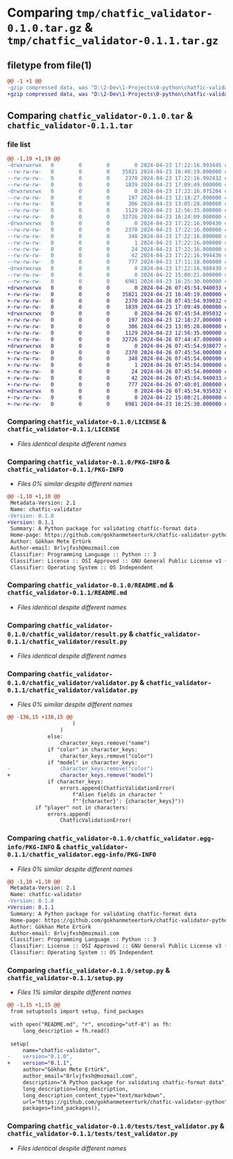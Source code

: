 # Comparing `tmp/chatfic_validator-0.1.0.tar.gz` & `tmp/chatfic_validator-0.1.1.tar.gz`

## filetype from file(1)

```diff
@@ -1 +1 @@
-gzip compressed data, was "D:\2-Dev\1-Projects\0-python\chatfic-validator-python\dist\.tmp-od9jl4d8\chatfic_validator-0.1.0.tar", last modified: Tue Apr 23 17:22:17 2024, max compression
+gzip compressed data, was "D:\2-Dev\1-Projects\0-python\chatfic-validator-python\dist\.tmp-ykpbmfp1\chatfic_validator-0.1.1.tar", last modified: Fri Apr 26 07:45:54 2024, max compression
```

## Comparing `chatfic_validator-0.1.0.tar` & `chatfic_validator-0.1.1.tar`

### file list

```diff
@@ -1,19 +1,19 @@
-drwxrwxrwx   0        0        0        0 2024-04-23 17:22:16.993445 chatfic_validator-0.1.0/
--rw-rw-rw-   0        0        0    35821 2024-04-23 16:40:19.000000 chatfic_validator-0.1.0/LICENSE
--rw-rw-rw-   0        0        0     2370 2024-04-23 17:22:16.992432 chatfic_validator-0.1.0/PKG-INFO
--rw-rw-rw-   0        0        0     1839 2024-04-23 17:09:49.000000 chatfic_validator-0.1.0/README.md
-drwxrwxrwx   0        0        0        0 2024-04-23 17:22:16.975204 chatfic_validator-0.1.0/chatfic_validator/
--rw-rw-rw-   0        0        0      197 2024-04-23 12:18:27.000000 chatfic_validator-0.1.0/chatfic_validator/__init__.py
--rw-rw-rw-   0        0        0      306 2024-04-23 13:05:28.000000 chatfic_validator-0.1.0/chatfic_validator/error.py
--rw-rw-rw-   0        0        0     1129 2024-04-23 12:56:35.000000 chatfic_validator-0.1.0/chatfic_validator/result.py
--rw-rw-rw-   0        0        0    32726 2024-04-23 16:24:09.000000 chatfic_validator-0.1.0/chatfic_validator/validator.py
-drwxrwxrwx   0        0        0        0 2024-04-23 17:22:16.990430 chatfic_validator-0.1.0/chatfic_validator.egg-info/
--rw-rw-rw-   0        0        0     2370 2024-04-23 17:22:16.000000 chatfic_validator-0.1.0/chatfic_validator.egg-info/PKG-INFO
--rw-rw-rw-   0        0        0      348 2024-04-23 17:22:16.000000 chatfic_validator-0.1.0/chatfic_validator.egg-info/SOURCES.txt
--rw-rw-rw-   0        0        0        1 2024-04-23 17:22:16.000000 chatfic_validator-0.1.0/chatfic_validator.egg-info/dependency_links.txt
--rw-rw-rw-   0        0        0       24 2024-04-23 17:22:16.000000 chatfic_validator-0.1.0/chatfic_validator.egg-info/top_level.txt
--rw-rw-rw-   0        0        0       42 2024-04-23 17:22:16.994436 chatfic_validator-0.1.0/setup.cfg
--rw-rw-rw-   0        0        0      777 2024-04-23 17:11:18.000000 chatfic_validator-0.1.0/setup.py
-drwxrwxrwx   0        0        0        0 2024-04-23 17:22:16.988430 chatfic_validator-0.1.0/tests/
--rw-rw-rw-   0        0        0        0 2024-04-22 15:00:21.000000 chatfic_validator-0.1.0/tests/__init__.py
--rw-rw-rw-   0        0        0     6981 2024-04-23 16:25:30.000000 chatfic_validator-0.1.0/tests/test_validator.py
+drwxrwxrwx   0        0        0        0 2024-04-26 07:45:54.940033 chatfic_validator-0.1.1/
+-rw-rw-rw-   0        0        0    35821 2024-04-23 16:40:19.000000 chatfic_validator-0.1.1/LICENSE
+-rw-rw-rw-   0        0        0     2370 2024-04-26 07:45:54.939032 chatfic_validator-0.1.1/PKG-INFO
+-rw-rw-rw-   0        0        0     1839 2024-04-23 17:09:49.000000 chatfic_validator-0.1.1/README.md
+drwxrwxrwx   0        0        0        0 2024-04-26 07:45:54.895032 chatfic_validator-0.1.1/chatfic_validator/
+-rw-rw-rw-   0        0        0      197 2024-04-23 12:18:27.000000 chatfic_validator-0.1.1/chatfic_validator/__init__.py
+-rw-rw-rw-   0        0        0      306 2024-04-23 13:05:28.000000 chatfic_validator-0.1.1/chatfic_validator/error.py
+-rw-rw-rw-   0        0        0     1129 2024-04-23 12:56:35.000000 chatfic_validator-0.1.1/chatfic_validator/result.py
+-rw-rw-rw-   0        0        0    32726 2024-04-26 07:44:47.000000 chatfic_validator-0.1.1/chatfic_validator/validator.py
+drwxrwxrwx   0        0        0        0 2024-04-26 07:45:54.938077 chatfic_validator-0.1.1/chatfic_validator.egg-info/
+-rw-rw-rw-   0        0        0     2370 2024-04-26 07:45:54.000000 chatfic_validator-0.1.1/chatfic_validator.egg-info/PKG-INFO
+-rw-rw-rw-   0        0        0      348 2024-04-26 07:45:54.000000 chatfic_validator-0.1.1/chatfic_validator.egg-info/SOURCES.txt
+-rw-rw-rw-   0        0        0        1 2024-04-26 07:45:54.000000 chatfic_validator-0.1.1/chatfic_validator.egg-info/dependency_links.txt
+-rw-rw-rw-   0        0        0       24 2024-04-26 07:45:54.000000 chatfic_validator-0.1.1/chatfic_validator.egg-info/top_level.txt
+-rw-rw-rw-   0        0        0       42 2024-04-26 07:45:54.940033 chatfic_validator-0.1.1/setup.cfg
+-rw-rw-rw-   0        0        0      777 2024-04-26 07:40:01.000000 chatfic_validator-0.1.1/setup.py
+drwxrwxrwx   0        0        0        0 2024-04-26 07:45:54.935032 chatfic_validator-0.1.1/tests/
+-rw-rw-rw-   0        0        0        0 2024-04-22 15:00:21.000000 chatfic_validator-0.1.1/tests/__init__.py
+-rw-rw-rw-   0        0        0     6981 2024-04-23 16:25:30.000000 chatfic_validator-0.1.1/tests/test_validator.py
```

### Comparing `chatfic_validator-0.1.0/LICENSE` & `chatfic_validator-0.1.1/LICENSE`

 * *Files identical despite different names*

### Comparing `chatfic_validator-0.1.0/PKG-INFO` & `chatfic_validator-0.1.1/PKG-INFO`

 * *Files 0% similar despite different names*

```diff
@@ -1,10 +1,10 @@
 Metadata-Version: 2.1
 Name: chatfic-validator
-Version: 0.1.0
+Version: 0.1.1
 Summary: A Python package for validating chatfic-format data
 Home-page: https://github.com/gokhanmeteerturk/chatfic-validator-python
 Author: Gökhan Mete Ertürk
 Author-email: 8rlvjfxsh@mozmail.com
 Classifier: Programming Language :: Python :: 3
 Classifier: License :: OSI Approved :: GNU General Public License v3 (GPLv3)
 Classifier: Operating System :: OS Independent
```

### Comparing `chatfic_validator-0.1.0/README.md` & `chatfic_validator-0.1.1/README.md`

 * *Files identical despite different names*

### Comparing `chatfic_validator-0.1.0/chatfic_validator/result.py` & `chatfic_validator-0.1.1/chatfic_validator/result.py`

 * *Files identical despite different names*

### Comparing `chatfic_validator-0.1.0/chatfic_validator/validator.py` & `chatfic_validator-0.1.1/chatfic_validator/validator.py`

 * *Files 0% similar despite different names*

```diff
@@ -136,15 +136,15 @@
                     )
                 )
             else:
                 character_keys.remove("name")
             if "color" in character_keys:
                 character_keys.remove("color")
             if "model" in character_keys:
-                character_keys.remove("color")
+                character_keys.remove("model")
             if character_keys:
                 errors.append(ChatficValidationError(
                     f"Alien fields in character "
                     f"'{character}': {character_keys}"))
         if "player" not in characters:
             errors.append(
                 ChatficValidationError(
```

### Comparing `chatfic_validator-0.1.0/chatfic_validator.egg-info/PKG-INFO` & `chatfic_validator-0.1.1/chatfic_validator.egg-info/PKG-INFO`

 * *Files 0% similar despite different names*

```diff
@@ -1,10 +1,10 @@
 Metadata-Version: 2.1
 Name: chatfic-validator
-Version: 0.1.0
+Version: 0.1.1
 Summary: A Python package for validating chatfic-format data
 Home-page: https://github.com/gokhanmeteerturk/chatfic-validator-python
 Author: Gökhan Mete Ertürk
 Author-email: 8rlvjfxsh@mozmail.com
 Classifier: Programming Language :: Python :: 3
 Classifier: License :: OSI Approved :: GNU General Public License v3 (GPLv3)
 Classifier: Operating System :: OS Independent
```

### Comparing `chatfic_validator-0.1.0/setup.py` & `chatfic_validator-0.1.1/setup.py`

 * *Files 1% similar despite different names*

```diff
@@ -1,15 +1,15 @@
 from setuptools import setup, find_packages
 
 with open("README.md", "r", encoding="utf-8") as fh:
     long_description = fh.read()
 
 setup(
     name="chatfic-validator",
-    version="0.1.0",
+    version="0.1.1",
     author="Gökhan Mete Ertürk",
     author_email="8rlvjfxsh@mozmail.com",
     description="A Python package for validating chatfic-format data",
     long_description=long_description,
     long_description_content_type="text/markdown",
     url="https://github.com/gokhanmeteerturk/chatfic-validator-python",
     packages=find_packages(),
```

### Comparing `chatfic_validator-0.1.0/tests/test_validator.py` & `chatfic_validator-0.1.1/tests/test_validator.py`

 * *Files identical despite different names*

